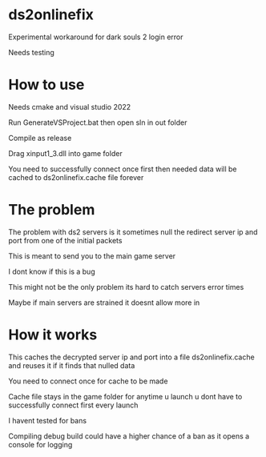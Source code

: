 # ds2onlinefix
Experimental workaround for dark souls 2 login error

Needs testing

# How to use

Needs cmake and visual studio 2022

Run GenerateVSProject.bat then open sln in out folder

Compile as release

Drag xinput1_3.dll into game folder

You need to successfully connect once first then needed data will be cached to ds2onlinefix.cache file forever

# The problem

The problem with ds2 servers is it sometimes null the redirect server ip and port from one of the initial packets

This is meant to send you to the main game server

I dont know if this is a bug

This might not be the only problem its hard to catch servers error times

Maybe if main servers are strained it doesnt allow more in

# How it works

This caches the decrypted server ip and port into a file ds2onlinefix.cache and reuses it if it finds that nulled data

You need to connect once for cache to be made

Cache file stays in the game folder for anytime u launch u dont have to successfully connect first every launch

I havent tested for bans

Compiling debug build could have a higher chance of a ban as it opens a console for logging

